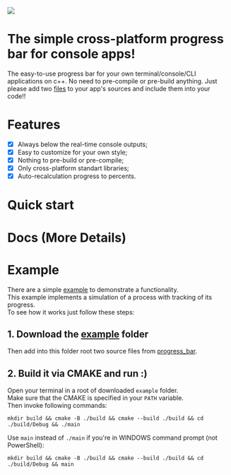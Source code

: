 ![](https://github.com/drxvmrz/progress_bar/blob/main/assets/progress.gif)

# The simple cross-platform progress bar for console apps!
The easy-to-use progress bar for your own terminal/console/CLI applications on c++. No need to pre-compile or pre-build anything. Just please add two [files](https://github.com/drxvmrz/progress_bar/tree/main/progress_bar) to your app's sources and include them into your code!!

# Features
- [x] Always below the real-time console outputs;
- [x] Easy to customize for your own style;
- [x] Nothing to pre-build or pre-compile;
- [x] Only cross-platform standart libraries;
- [x] Auto-recalculation progress to percents.

# Quick start

# Docs (More Details)

# Example
There are a simple [example](https://github.com/drxvmrz/progress_bar/tree/main/example) to demonstrate a functionality.  
This example implements a simulation of a process with tracking of its progress.  
To see how it works just follow these steps:

## 1. Download the [example](https://github.com/drxvmrz/progress_bar/tree/main/example) folder
Then add into this folder root two source files from [progress_bar](https://github.com/drxvmrz/progress_bar/tree/main/progress_bar).

## 2. Build it via CMAKE and run :)
Open your terminal in a root of downloaded ```example``` folder.  
Make sure that the CMAKE is specified in your ```PATH``` variable.  
Then invoke following commands:
```
mkdir build && cmake -B ./build && cmake --build ./build && cd ./build/Debug && ./main
```
Use ```main``` instead of ```./main``` if you're in WINDOWS command prompt (not PowerShell):
```
mkdir build && cmake -B ./build && cmake --build ./build && cd ./build/Debug && main
```

